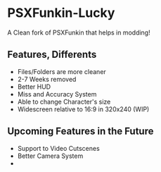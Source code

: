 # PSXFunkin-Lucky
A Clean fork of PSXFunkin that helps in modding!

## Features, Differents

- Files/Folders are more cleaner
- 2-7 Weeks removed
- Better HUD
- Miss and Accuracy System
- Able to change Character's size
- Widescreen relative to 16:9 in 320x240 (WIP)

## Upcoming Features in the Future

- Support to Video Cutscenes
- Better Camera System
- 